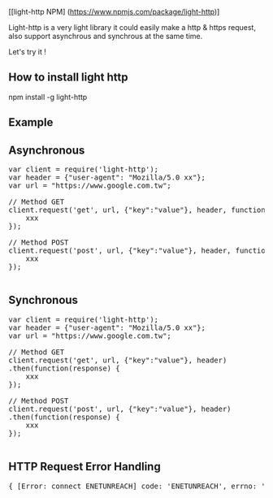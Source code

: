 
[[light-http NPM] (https://www.npmjs.com/package/light-http)]


Light-http is a very light library it could easily make a http & https request, also support asynchrous and synchrous at the same time.

Let's try it !


## How to install light http 
npm install -g light-http

## Example 

Asynchronous
-----------------

<pre>
var client = require('light-http');
var header = {"user-agent": "Mozilla/5.0 xx"};
var url = "https://www.google.com.tw";

// Method GET
client.request('get', url, {"key":"value"}, header, function(response) {
    xxx
});

// Method POST
client.request('post', url, {"key":"value"}, header, function(response) {
    xxx
});

</pre>

Synchronous
-----------------

<pre>
var client = require('light-http');
var header = {"user-agent": "Mozilla/5.0 xx"};
var url = "https://www.google.com.tw";

// Method GET
client.request('get', url, {"key":"value"}, header)
.then(function(response) {
    xxx
});

// Method POST
client.request('post', url, {"key":"value"}, header)
.then(function(response) {
    xxx
});

</pre>







HTTP Request Error Handling
----------------------------
<pre>
{ [Error: connect ENETUNREACH] code: 'ENETUNREACH', errno: 'ENETUNREACH', syscall: 'connect' }
</pre>
